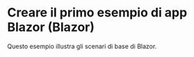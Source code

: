 # <a name="build-your-first-blazor-app-sample-blazor"></a>Creare il primo esempio di app Blazor (Blazor)

Questo esempio illustra gli scenari di base di Blazor.
